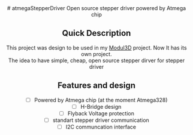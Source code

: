<div align="center">
# atmegaStepperDriver  
Open source stepper driver powered by Atmega chip

## Quick Description
This project was design to be used in my [Modul3D](https://github.com/eGuardianDev/Modul3D) project.
Now It has its own project.  
The idea to have simple, cheap, open source stepper dirver for stepper driver

## Features and design   
- [ ] Powered by Atmega chip (at the moment Atmega328)  
- [ ] H-Bridge design  
- [ ] Flyback Voltage protection  
- [ ] standart stepper driver communication  
- [ ] I2C communcation interface  
</div>
